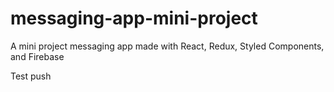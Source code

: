 # messaging-app-mini-project
A mini project messaging app made with React, Redux, Styled Components, and Firebase

Test push
